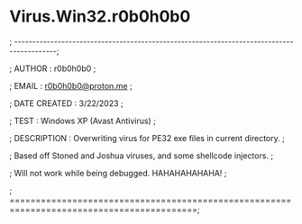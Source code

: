 # Virus.Win32.r0b0h0b0
; ------------------------------------------------------------------------------------------;

;       AUTHOR : r0b0h0b0                                                                   ;

;        EMAIL : r0b0h0b0@proton.me                                                         ;

; DATE CREATED : 3/22/2023                                                                  ;

;         TEST : Windows XP (Avast Antivirus)                                               ;                                

;  DESCRIPTION : Overwriting virus for PE32 exe files in current directory.                 ;

;                Based off Stoned and Joshua viruses, and some shellcode injectors.         ;

;                Will not work while being debugged. HAHAHAHAHAHA!                          ;

; ==========================================================================================;
